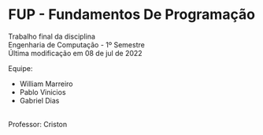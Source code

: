 # FUP - Fundamentos De Programação
Trabalho final da disciplina<br />
Engenharia de Computação - 1º Semestre<br />
Última modificação em 08 de jul de 2022<br />

Equipe:<br />
- William Marreiro<br />
- Pablo Vinicios<br />
- Gabriel Dias <br />
<br />
Professor: Criston
